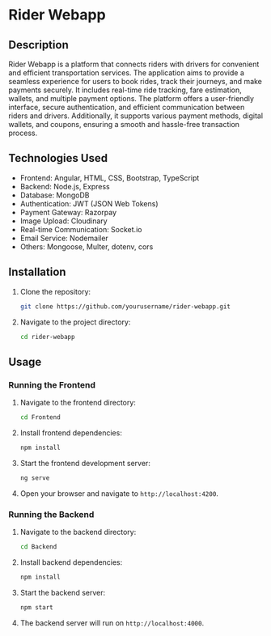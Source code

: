 # Rider Webapp

## Description

Rider Webapp is a platform that connects riders with drivers for convenient and efficient transportation services. The application aims to provide a seamless experience for users to book rides, track their journeys, and make payments securely. It includes real-time ride tracking, fare estimation, wallets, and multiple payment options. The platform offers a user-friendly interface, secure authentication, and efficient communication between riders and drivers. Additionally, it supports various payment methods, digital wallets, and coupons, ensuring a smooth and hassle-free transaction process.

## Technologies Used

- Frontend: Angular, HTML, CSS, Bootstrap, TypeScript
- Backend: Node.js, Express
- Database: MongoDB
- Authentication: JWT (JSON Web Tokens)
- Payment Gateway: Razorpay
- Image Upload: Cloudinary
- Real-time Communication: Socket.io
- Email Service: Nodemailer
- Others: Mongoose, Multer, dotenv, cors

## Installation

1. Clone the repository:
   ```bash
   git clone https://github.com/yourusername/rider-webapp.git
   ```
2. Navigate to the project directory:
   ```bash
   cd rider-webapp
   ```

## Usage

### Running the Frontend

1. Navigate to the frontend directory:
   ```bash
   cd Frontend
   ```
2. Install frontend dependencies:
   ```bash
   npm install
   ```
3. Start the frontend development server:
   ```bash
   ng serve
   ```
4. Open your browser and navigate to `http://localhost:4200`.

### Running the Backend

1. Navigate to the backend directory:
   ```bash
   cd Backend
   ```
2. Install backend dependencies:
   ```bash
   npm install
   ```
3. Start the backend server:
   ```bash
   npm start
   ```
4. The backend server will run on `http://localhost:4000`.
